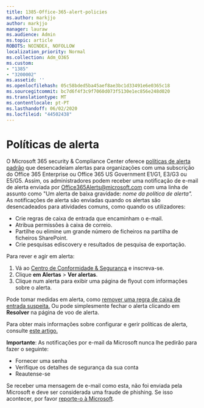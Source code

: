 ```yaml
---
title: 1385-Office-365-alert-policies
ms.author: markjjo
author: markjjo
manager: lauraw
ms.audience: Admin
ms.topic: article
ROBOTS: NOINDEX, NOFOLLOW
localization_priority: Normal
ms.collection: Adm_O365
ms.custom:
- "1385"
- "3200002"
ms.assetid: ''
ms.openlocfilehash: 05c58bded5ba45aef8ae3bc1d33491e6e0365c18
ms.sourcegitcommit: bc7d6f4f3c9f7060d073f5130e1ec856e248d020
ms.translationtype: MT
ms.contentlocale: pt-PT
ms.lasthandoff: 06/02/2020
ms.locfileid: "44502438"
---
```

# <a name="alert-policies"></a>Políticas de alerta

O Microsoft 365 security & Compliance Center oferece [políticas de alerta padrão](https://docs.microsoft.com/microsoft-365/compliance/alert-policies#default-alert-policies) que desencadeiam alertas para organizações com uma subscrição do Office 365 Enterprise ou Office 365 US Government E1/G1, E3/G3 ou E5/G5. Assim, os administradores podem receber uma notificação de e-mail de alerta enviada por Office365Alerts@microsoft.com com uma linha de assunto como "Um alerta de baixa gravidade: *nome da política de alerta".* As notificações de alerta são enviadas quando os alertas são desencadeados para atividades comuns, como quando os utilizadores:

- Crie regras de caixa de entrada que encaminham o e-mail.
- Atribua permissões à caixa de correio.
- Partilhe ou elimine um grande número de ficheiros na partilha de ficheiros SharePoint.
- Crie pesquisas ediscovery e resultados de pesquisa de exportação.

Para rever e agir em alerta:

1. Vá ao [Centro de Conformidade & Segurança](https://protection.office.com) e inscreva-se.
2. Clique **em Alertas**  >  **Ver alertas**.
3. Clique num alerta para exibir uma página de flyout com informações sobre o alerta.

Pode tomar medidas em alerta, como [remover uma regra de caixa de entrada suspeita.](https://docs.microsoft.com/microsoft-365/security/office-365-security/responding-to-a-compromised-email-account) Ou pode simplesmente fechar o alerta clicando em **Resolver** na página de voo de alerta.

Para obter mais informações sobre configurar e gerir políticas de alerta, consulte [este artigo.](https://docs.microsoft.com/microsoft-365/compliance/alert-policies)

**Importante**: As notificações por e-mail da Microsoft nunca lhe pedirão para fazer o seguinte:

- Fornecer uma senha
- Verifique os detalhes de segurança da sua conta
- Reautense-se

Se receber uma mensagem de e-mail como esta, não foi enviada pela Microsoft e deve ser considerada uma fraude de phishing. Se isso acontecer, por favor [reporte-o à Microsoft](https://docs.microsoft.com/microsoft-365/security/office-365-security/report-junk-email-and-phishing-scams-in-outlook-on-the-web-eop).